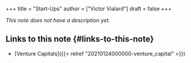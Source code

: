 +++
title = "Start-Ups"
author = ["Victor Vialard"]
draft = false
+++

_This note does not have a description yet._

## Links to this note {#links-to-this-note}

- [Venture Capitals]({{< relref "20210124000000-venture_capital" >}})

